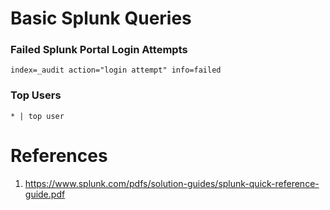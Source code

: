 # Basic Splunk Queries

### Failed Splunk Portal Login Attempts
```
index=_audit action="login attempt" info=failed
```
### Top Users
```
* | top user
```

# References
1. https://www.splunk.com/pdfs/solution-guides/splunk-quick-reference-guide.pdf